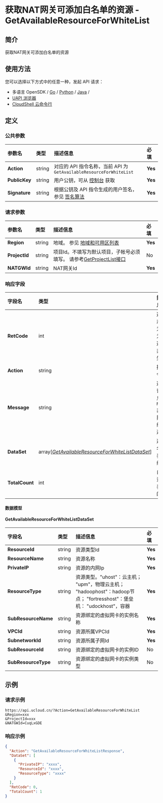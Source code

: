 # 获取NAT网关可添加白名单的资源 - GetAvailableResourceForWhiteList

## 简介

获取NAT网关可添加白名单的资源






## 使用方法

您可以选择以下方式中的任意一种，发起 API 请求：
- 多语言 OpenSDK / [Go](https://github.com/ucloud/ucloud-sdk-go) / [Python](https://github.com/ucloud/ucloud-sdk-python3) / [Java](https://github.com/ucloud/ucloud-sdk-java) /
- [UAPI 浏览器](https://console.ucloud.cn/uapi/detail?id=GetAvailableResourceForWhiteList)
- [CloudShell 云命令行](https://shell.ucloud.cn/)


## 定义

### 公共参数

| 参数名 | 类型 | 描述信息 | 必填 |
|:---|:---|:---|:---|
| **Action**     | string  | 对应的 API 指令名称，当前 API 为 `GetAvailableResourceForWhiteList`                        | **Yes** |
| **PublicKey**  | string  | 用户公钥，可从 [控制台](https://console.ucloud.cn/uapi/apikey) 获取                                             | **Yes** |
| **Signature**  | string  | 根据公钥及 API 指令生成的用户签名，参见 [签名算法](api/summary/signature.md)  | **Yes** |

### 请求参数

| 参数名 | 类型 | 描述信息 | 必填 |
|:---|:---|:---|:---|
| **Region** | string | 地域。 参见 [地域和可用区列表](https://docs.ucloud.cn/api/summary/regionlist) |**Yes**|
| **ProjectId** | string | 项目Id。不填写为默认项目，子帐号必须填写。 请参考[GetProjectList接口](https://docs.ucloud.cn/api/summary/get_project_list) |No|
| **NATGWId** | string | NAT网关Id |**Yes**|

### 响应字段

| 字段名 | 类型 | 描述信息 | 必填 |
|:---|:---|:---|:---|
| **RetCode** | int | 返回状态码，为 0 则为成功返回，非 0 为失败 |**Yes**|
| **Action** | string | 操作指令名称 |**Yes**|
| **Message** | string | 返回错误消息，当 `RetCode` 非 0 时提供详细的描述信息 |No|
| **DataSet** | array[[*GetAvailableResourceForWhiteListDataSet*](#GetAvailableResourceForWhiteListDataSet)] | 返回白名单列表的详细信息 |**Yes**|
| **TotalCount** | int | 白名单资源列表的总的个数 |**Yes**|

#### 数据模型


#### GetAvailableResourceForWhiteListDataSet

| 字段名 | 类型 | 描述信息 | 必填 |
|:---|:---|:---|:---|
| **ResourceId** | string | 资源类型Id |**Yes**|
| **ResourceName** | string | 资源名称 |**Yes**|
| **PrivateIP** | string | 资源的内网Ip |**Yes**|
| **ResourceType** | string | 资源类型。"uhost"：云主机； "upm"，物理云主机； "hadoophost"：hadoop节点； "fortresshost"：堡垒机： "udockhost"，容器 |**Yes**|
| **SubResourceName** | string | 资源绑定的虚拟网卡的实例名称 |**Yes**|
| **VPCId** | string | 资源所属VPCId |**Yes**|
| **SubnetworkId** | string | 资源所属子网Id |**Yes**|
| **SubResourceId** | string | 资源绑定的虚拟网卡的实例ID |No|
| **SubResourceType** | string | 资源绑定的虚拟网卡的实例类型 |No|

## 示例

### 请求示例
    
```
https://api.ucloud.cn/?Action=GetAvailableResourceForWhiteList
&Region=xxx
&ProjectId=xxx
&NATGWId=CuqLxGDE
```

### 响应示例
    
```json
{
  "Action": "GetAvailableResourceForWhiteListResponse",
  "DataSet": [
    {
      "PrivateIP": "xxxx",
      "ResourceId": "xxxx",
      "ResourceType": "xxxx"
    }
  ],
  "RetCode": 0,
  "TotalCount": 1
}
```





